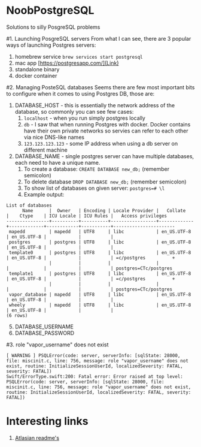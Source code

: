 # NoobPostgreSQL
Solutions to silly PosgreSQL problems

#1. Launching PosgreSQL servers
From what I can see, there are 3 popular ways of launching Postgres servers:
1. homebrew service
   ```brew services start postgresql```
3. mac app [https://postgresapp.com/](Link)
4. standalone binary
5. docker container
   
#2. Managing PosteSQL databases
Seems there are few most important bits to configure when it comes to using Postgres DB, those are:
   1. DATABASE_HOST - this is essentially the network address of the database, so commonly you can see few cases:
      1. `localhost` - when you run simply postgres locally
      2. `db` - I saw that when running Postgres with docker. Docker contains have their own private networks so servies can refer to each other via nice DNS-like names
      3. `123.123.123.123` - some IP address when using a db server on different machine
   3. DATABASE_NAME - single postgres server can have multiple databases, each need to have a unique name.
      1. To create a database: `CREATE DATABASE new_db;` (remember semicolon)
      2. To delete database `DROP DATABASE new_db;` (remember semicolon)
      3. To show list of databases on given server: `postgres=# \l`
      4. Example output:
```
List of databases
      Name      |  Owner   | Encoding | Locale Provider |   Collate   |    Ctype    | ICU Locale | ICU Rules |   Access privileges   
----------------+----------+----------+-----------------+-------------+-------------+------------+-----------+-----------------------
 mapedd         | mapedd   | UTF8     | libc            | en_US.UTF-8 | en_US.UTF-8 |            |           | 
 postgres       | postgres | UTF8     | libc            | en_US.UTF-8 | en_US.UTF-8 |            |           | 
 template0      | postgres | UTF8     | libc            | en_US.UTF-8 | en_US.UTF-8 |            |           | =c/postgres          +
                |          |          |                 |             |             |            |           | postgres=CTc/postgres
 template1      | postgres | UTF8     | libc            | en_US.UTF-8 | en_US.UTF-8 |            |           | =c/postgres          +
                |          |          |                 |             |             |            |           | postgres=CTc/postgres
 vapor_database | mapedd   | UTF8     | libc            | en_US.UTF-8 | en_US.UTF-8 |            |           | 
 wheely         | mapedd   | UTF8     | libc            | en_US.UTF-8 | en_US.UTF-8 |            |           | 
(6 rows)         
```
   5. DATABASE_USERNAME
   6. DATABASE_PASSWORD

      
#3. role "vapor_username" does not exist
```
[ WARNING ] PSQLError(code: server, serverInfo: [sqlState: 28000, file: miscinit.c, line: 756, message: role "vapor_username" does not exist, routine: InitializeSessionUserId, localizedSeverity: FATAL, severity: FATAL])
Swift/ErrorType.swift:200: Fatal error: Error raised at top level: PSQLError(code: server, serverInfo: [sqlState: 28000, file: miscinit.c, line: 756, message: role "vapor_username" does not exist, routine: InitializeSessionUserId, localizedSeverity: FATAL, severity: FATAL])
```

# Interesting links
1. [Atlasian readme's](https://www.atlassian.com/data/admin/how-to-list-databases-and-tables-in-postgresql-using-psql#:~:text=Listing%20databases,command%20or%20its%20shortcut%20%5Cl%20.)
